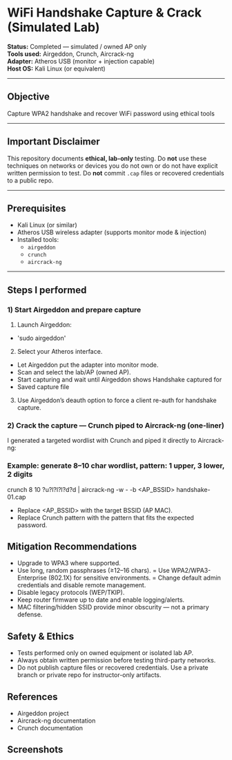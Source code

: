 # WiFi Handshake Capture & Crack (Simulated Lab)

**Status:** Completed — simulated / owned AP only  
**Tools used:** Airgeddon, Crunch, Aircrack-ng  
**Adapter:** Atheros USB (monitor + injection capable)  
**Host OS:** Kali Linux (or equivalent)

---

## Objective
Capture WPA2 handshake and recover WiFi password using ethical tools

---

## Important Disclaimer
This repository documents **ethical, lab-only** testing. Do **not** use these techniques on networks or devices you do not own or do not have explicit written permission to test. Do **not** commit `.cap` files or recovered credentials to a public repo.

---

## Prerequisites
- Kali Linux (or similar)
- Atheros USB wireless adapter (supports monitor mode & injection)
- Installed tools:
  - `airgeddon`
  - `crunch`
  - `aircrack-ng`

---

## Steps I performed 

### 1) Start Airgeddon and prepare capture
1. Launch Airgeddon:
  - 'sudo airgeddon'

2. Select your Atheros interface.
- Let Airgeddon put the adapter into monitor mode.
- Scan and select the lab/AP (owned AP).
- Start capturing and wait until Airgeddon shows Handshake captured for <SSID>
- Saved capture file

3. Use Airgeddon’s deauth option to force a client re-auth for handshake capture.

### 2) Crack the capture — Crunch piped to Aircrack-ng (one-liner)
I generated a targeted wordlist with Crunch and piped it directly to Aircrack-ng:
### Example: generate 8–10 char wordlist, pattern: 1 upper, 3 lower, 2 digits
crunch 8 10 ?u?l?l?l?d?d | aircrack-ng -w - -b <AP_BSSID> handshake-01.cap
- Replace <AP_BSSID> with the target BSSID (AP MAC).
- Replace Crunch pattern with the pattern that fits the expected password.

## Mitigation Recommendations
- Upgrade to WPA3 where supported.
- Use long, random passphrases (≥12–16 chars).
= Use WPA2/WPA3-Enterprise (802.1X) for sensitive environments.
= Change default admin credentials and disable remote management.
- Disable legacy protocols (WEP/TKIP).
- Keep router firmware up to date and enable logging/alerts.
- MAC filtering/hidden SSID provide minor obscurity — not a primary defense.

## Safety & Ethics
- Tests performed only on owned equipment or isolated lab AP.
- Always obtain written permission before testing third-party networks.
- Do not publish capture files or recovered credentials. Use a private branch or private repo for instructor-only artifacts.

## References
- Airgeddon project
- Aircrack-ng documentation
- Crunch documentation

## Screenshots




